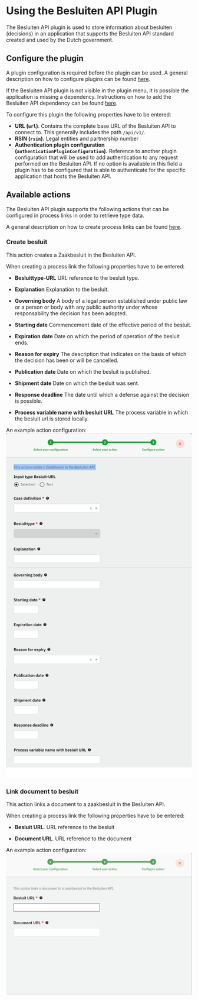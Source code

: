 # Using the Besluiten API Plugin

The Besluiten API plugin is used to store information about besluiten (decisions) in an application that supports the 
Besluiten API standard created and used by the Dutch government.

## Configure the plugin

A plugin configuration is required before the plugin can be used. A general description on how to configure
plugins can be found [here](../configure-plugin.md).

If the Besluiten API plugin is not visible in the plugin menu, it is possible the application is missing a dependency.
Instructions on how to add the Besluiten API dependency can be found
[here](/getting-started/modules/zgw/besluiten-api.md).

To configure this plugin the following properties have to be entered:
- **URL (`url`)**. Contains the complete base URL of the Besluiten API to connect to. This generally includes 
the path `/api/v1/`.
- **RSIN (`rsin`).** Legal entities and partnership number
- **Authentication plugin configuration (`authenticationPluginConfiguration`).** Reference to another plugin configuration that will be used to add 
authentication to any request performed on the Besluiten API. If no option is available in this field a plugin has to 
be configured that is able to authenticate for the specific application that hosts the Besluiten API.

## Available actions

The Besluiten API plugin supports the following actions that can be configured in process links in order to retrieve type
data.

A general description on how to create process links can be found [here](../../process-link/create-process-link.md).

### Create besluit
This action creates a Zaakbesluit in the Besluiten API.

When creating a process link the following properties have to be entered:

- **Besluittype-URL** URL reference to the besluit type.

- **Explanation** Explanation to the besluit.

- **Governing body** A body of a legal person established under public law or a person or body with any public authority under whose responsability the decision has been adopted.

- **Starting date** Commencement date of the effective period of the besluit.

- **Expiration date** Date on which the period of operation of the besluit ends.

- **Reason for expiry** The description that indicates on the basis of which the decision has been or will be cancelled.

- **Publication date** Date on which the besluit is published.

- **Shipment date** Date on which the besluit was sent.

- **Response deadline** The date until which a defense against the decision is possible.

- **Process variable name with besluit URL** The process variable in which the besluit url is stored locally.

An example action configuration:
![Retrieve statustype](img/create-besluit.png)

### Link document to besluit
This action links a document to a zaakbesluit in the Besluiten API.

When creating a process link the following properties have to be entered:
- **Besluit URL**. URL reference to the besluit

- **Document URL**. URL reference to the document

  
An example action configuration:
![Retrieve statustype](img/link-document-to-besluit.png)
